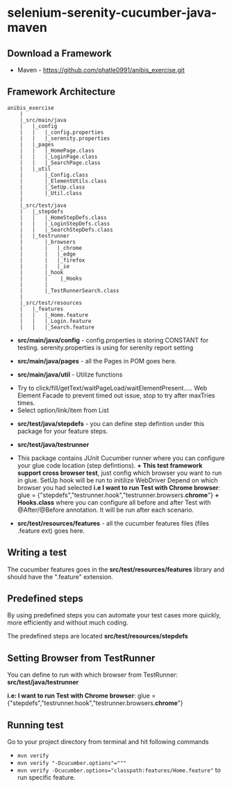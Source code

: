 selenium-serenity-cucumber-java-maven
=================
Download a Framework
--------------
* Maven - https://github.com/phatle0991/anibis_exercise.git

Framework Architecture
--------------
	anibis_exercise
		|
		|_src/main/java
		|	|_config
		|	|   |_config.properties
        |   |   |_serenity.properties
		|	|_pages
		|	|   |_HomePage.class
		|	|	|_LoginPage.class
		|	|	|_SearchPage.class
		|	|_util
		|       |_Config.class
		|       |_ElementUtils.class
		|       |_SetUp.class
		|       |_Util.class
		|       
		|_src/test/java
		|   |_stepdefs
		|   |   |_HomeStepDefs.class
		|   |   |_LoginStepDefs.class
		|   |   |_SearchStepDefs.class
		|   |_testrunner
		|       |_browsers
		|       |   |_chrome
		|       |   |_edge
		|       |   |_firefox
		|       |   |_ie
		|       |_hook
		|       |    |_Hooks
		|       |
		|       |_TestRunnerSearch.class
		|   
		|_src/test/resources
		|	|_features
		|	|   |_Home.feature
		|	|   |_Login.feature
		|	|   |_Search.feature

* **src/main/java/config** - config.properties is storing CONSTANT for testing. serenity.properties is using for serenity report setting
* **src/main/java/pages** - all the Pages in POM goes here.

* **src/main/java/util** - Utilize functions
+ Try to click/fill/getText/waitPageLoad/waitElementPresent..... Web Element Facade to prevent timed out issue, stop to try after maxTries times.
+ Select option/link/item from List<WebElementFacde>

* **src/test/java/stepdefs** - you can define step defintion under this package for your feature steps.

* **src/test/java/testrunner** 
+ This package contains JUnit Cucumber runner where you can 
configure your glue code location (step defintions). 
**+ This test framework support cross browser test**, just config which browser you want to run in glue. SetUp hook will be run to initilize WebDriver Depend on which browser you had selected
**i.e I want to run Test with Chrome browser**: glue = {"stepdefs","testrunner.hook","testrunner.browsers.**chrome**"}
**+ Hooks.class** where you can configure all before and after Test with @After/@Before annotation. It will be run after each scenario.

* **src/test/resources/features** - all the cucumber features files (files .feature ext) goes here.

Writing a test
--------------

The cucumber features goes in the **src/test/resources/features** library and should have the ".feature" extension.

Predefined steps
-----------------
By using predefined steps you can automate your test cases more quickly, more efficiently and without much coding.

The predefined steps are located **src/test/resources/stepdefs**


Setting Browser from TestRunner
-----------------
You can define to run with which browser from TestRunner: **src/test/java/testrunner**  

**i.e: I want to run Test with Chrome browser**: glue = {"stepdefs","testrunner.hook","testrunner.browsers.**chrome**"}

Running test
--------------

Go to your project directory from terminal and hit following commands
* `mvn verify`
* `mvn verify "-Dcucumber.options"="""`
* `mvn verify -Dcucumber.options="classpath:features/Home.feature"` to run specific feature.